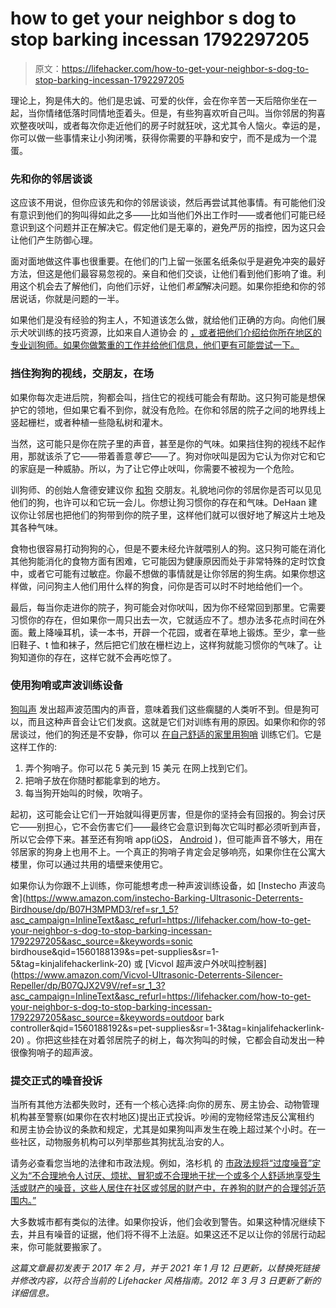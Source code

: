 # how to get your neighbor s dog to stop barking incessan 1792297205

> 原文：<https://lifehacker.com/how-to-get-your-neighbor-s-dog-to-stop-barking-incessan-1792297205>

理论上，狗是伟大的。他们是忠诚、可爱的伙伴，会在你辛苦一天后陪你坐在一起，当你情绪低落时同情地歪着头。但是，有些狗喜欢听自己叫。当你邻居的狗喜欢整夜吠叫，或者每次你走近他们的房子时就狂吠，这尤其令人恼火。幸运的是，你可以做一些事情来让小狗闭嘴，获得你需要的平静和安宁，而不是成为一个混蛋。

### **先和你的邻居谈谈**

这应该不用说，但你应该先和你的邻居谈谈，然后再尝试其他事情。有可能他们没有意识到他们的狗叫得如此之多——比如当他们外出工作时——或者他们可能已经意识到这个问题并正在解决它。假定他们是无辜的，避免严厉的指控，因为这只会让他们产生防御心理。



面对面地做这件事也很重要。在他们的门上留一张匿名纸条似乎是避免冲突的最好方法，但这是他们最容易忽视的。亲自和他们交谈，让他们看到他们影响了谁。利用这个机会去了解他们，向他们示好，让他们*希望*解决问题。如果你拒绝和你的邻居说话，你就是问题的一半。

如果他们是没有经验的狗主人，不知道该怎么做，就给他们正确的方向。向他们展示犬吠训练的技巧资源，比如来自人道协会 的 [，或者把他们介绍给你所在地区的专业训狗师。如果你做繁重的工作并给他们信息，他们更有可能尝试一下。](http://www.humanesociety.org/animals/dogs/tips/how_to_stop_barking.html?referrer=https://www.google.com/)

### **挡住狗狗的视线，交朋友，在场**

如果你每次走进后院，狗都会叫，挡住它的视线可能会有帮助。这只狗可能是想保护它的领地，但如果它看不到你，就没有危险。在你和邻居的院子之间的地界线上竖起栅栏，或者种植一些隐私树和灌木。



当然，这可能只是你在院子里的声音，甚至是你的气味。如果挡住狗的视线不起作用，那就该杀了它——带着善意*等它*——了。狗对你吠叫是因为它认为你对它和它的家庭是一种威胁。所以，为了让它停止吠叫，你需要不被视为一个危险。

训狗师、的创始人詹德安建议你 [和狗](https://www.quora.com/How-do-I-get-my-neighbors-dog-to-stop-barking-at-me-whenever-Im-in-my-backyard) 交朋友。礼貌地问你的邻居你是否可以见见他们的狗，也许可以和它玩一会儿。你想让狗习惯你的存在和气味。DeHaan 建议你让邻居也把他们的狗带到你的院子里，这样他们就可以很好地了解这片土地及其各种气味。

食物也很容易打动狗狗的心，但是不要未经允许就喂别人的狗。这只狗可能在消化其他狗能消化的食物方面有困难，它可能因为健康原因而处于非常特殊的定时饮食中，或者它可能有过敏症。你最不想做的事情就是让你邻居的狗生病。如果你想这样做，问问狗主人他们用什么样的狗食，问你是否可以时不时地给他们一个。

最后，每当你走进你的院子，狗可能会对你吠叫，因为你不经常回到那里。它需要习惯你的存在，但如果你一周只出去一次，它就适应不了。想办法多花点时间在外面。戴上降噪耳机，读一本书，开辟一个花园，或者在草地上锻炼。至少，拿一些旧鞋子、t 恤和袜子，然后把它们放在栅栏边上，这样狗就能习惯你的气味了。让狗知道你的存在，这样它就不会再吃惊了。



### **使用狗哨或声波训练设备**

[狗叫声](https://www.certapet.com/dog-whistle/) 发出超声波范围内的声音，意味着我们这些瘸腿的人类听不到。但是狗可以，而且这种声音会让它们发疯。这就是它们对训练有用的原因。如果你和你的邻居谈过，他们的狗还是不安静，你可以 [在自己舒适的家里用狗哨](https://www.youtube.com/watch?v=c1OG4lrFEV8) 训练它们。它是这样工作的:

1.  弄个狗哨子。你可以花 5 美元到 15 美元 在网上找到它们。
2.  把哨子放在你随时都能拿到的地方。
3.  每当狗开始叫的时候，吹哨子。

起初，这可能会让它们一开始就叫得更厉害，但是你的坚持会有回报的。狗会讨厌它——别担心，它不会伤害它们——最终它会意识到每次它叫时都必须听到声音，所以它会停下来。甚至还有狗哨 app([iOS](https://apps.apple.com/us/app/itrainer-dog-whistle-clicker/id1147215836)， [Android](https://play.google.com/store/apps/details?id=com.frequencygenerator.dogwhistle&hl=en_US&gl=US) )，但可能声音不够大，用在邻居家的狗身上也用不上。一个真正的狗哨子肯定会足够响亮，如果你住在公寓大楼里，你可以通过共用的墙壁来使用它。

如果你认为你跟不上训练，你可能想考虑一种声波训练设备，如 [Instecho 声波鸟舍](https://www.amazon.com/instecho-Barking-Ultrasonic-Deterrents-Birdhouse/dp/B07H3MPMD3/ref=sr_1_5?asc_campaign=InlineText&asc_refurl=https://lifehacker.com/how-to-get-your-neighbor-s-dog-to-stop-barking-incessan-1792297205&asc_source=&keywords=sonic birdhouse&qid=1560188139&s=pet-supplies&sr=1-5&tag=kinjalifehackerlink-20) 或 [Vicvol 超声波户外吠叫控制器](https://www.amazon.com/Vicvol-Ultrasonic-Deterrents-Silencer-Repeller/dp/B07QJX2V9V/ref=sr_1_3?asc_campaign=InlineText&asc_refurl=https://lifehacker.com/how-to-get-your-neighbor-s-dog-to-stop-barking-incessan-1792297205&asc_source=&keywords=outdoor bark controller&qid=1560188192&s=pet-supplies&sr=1-3&tag=kinjalifehackerlink-20) 。你把这些挂在对着邻居院子的树上，每次狗叫的时候，它都会自动发出一种很像狗哨子的超声波。



### **提交正式的噪音投诉**

当所有其他方法都失败时，还有一个核心选择:向你的房东、房主协会、动物管理机构甚至警察(如果你在农村地区)提出正式投诉。吵闹的宠物经常违反公寓租约 和房主协会协议的条款和规定，尤其是如果狗叫声发生在晚上超过某个小时。在一些社区，动物服务机构可以列举那些其狗扰乱治安的人。

请务必查看您当地的法律和市政法规。例如，洛杉机 的 [市政法规将“过度噪音”定义为“不合理地令人讨厌、烦扰、冒犯或不合理地干扰一个或多个人舒适地享受生活或财产的噪音，这些人居住在社区或邻居的财产中，在养狗的财产的合理邻近范围内。”](http://d3n8a8pro7vhmx.cloudfront.net/voicefortheanimals/pages/32/attachments/original/1383258029/Laws.pdf?1383258029)

大多数城市都有类似的法律。如果你投诉，他们会收到警告。如果这种情况继续下去，并且有噪音的证据，他们将不得不上法庭。如果这还不足以让你的邻居行动起来，你可能就要搬家了。



*这篇文章最初发表于 2017 年 2 月，并于 2021 年 1 月 12 日更新，以替换死链接并修改内容，以符合当前的 Lifehacker 风格指南。2012 年 3 月 3 日更新了新的详细信息。*